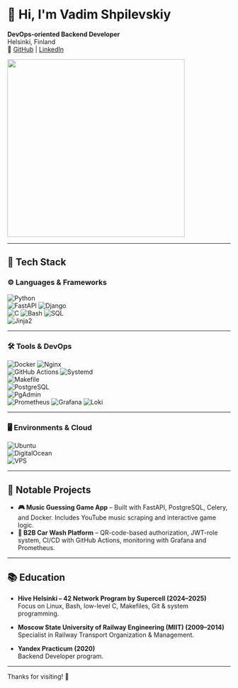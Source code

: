 

# 👋 Hi, I'm Vadim Shpilevskiy  
**DevOps-oriented Backend Developer**  
Helsinki, Finland  
🔗 [GitHub](https://github.com/Vados21) | [LinkedIn](https://www.linkedin.com/in/vados21/)

<img src="https://i.giphy.com/media/wwg1suUiTbCY8H8vIA/giphy-downsized-large.gif" width="400" height="400" />

---

## 🚀 Tech Stack

### ⚙️ Languages & Frameworks

![Python](https://img.shields.io/badge/PYTHON-090909?style=plastic&logo=python)  
![FastAPI](https://img.shields.io/badge/FASTAPI-090909?style=plastic&logo=fastapi) ![Django](https://img.shields.io/badge/DJANGO-090909?style=plastic&logo=django)  
![C](https://img.shields.io/badge/C-090909?style=plastic&logo=c) ![Bash](https://img.shields.io/badge/BASH-090909?style=plastic&logo=gnu-bash) ![SQL](https://img.shields.io/badge/SQL-090909?style=plastic&logo=postgresql)  
![Jinja2](https://img.shields.io/badge/JINJA2-090909?style=plastic&logo=jinja)

---

### 🛠 Tools & DevOps

![Docker](https://img.shields.io/badge/DOCKER-090909?style=plastic&logo=docker) ![Nginx](https://img.shields.io/badge/NGINX-090909?style=plastic&logo=nginx)  
![GitHub Actions](https://img.shields.io/badge/GITHUB%20ACTIONS-090909?style=plastic&logo=githubactions) ![Systemd](https://img.shields.io/badge/SYSTEMD-090909?style=plastic&logo=linux)  
![Makefile](https://img.shields.io/badge/MAKEFILES-090909?style=plastic&logo=gnu)  
![PostgreSQL](https://img.shields.io/badge/POSTGRESQL-090909?style=plastic&logo=postgresql)  
![PgAdmin](https://img.shields.io/badge/PGADMIN-090909?style=plastic&logo=pgadmin)  
![Prometheus](https://img.shields.io/badge/PROMETHEUS-090909?style=plastic&logo=prometheus) ![Grafana](https://img.shields.io/badge/GRAFANA-090909?style=plastic&logo=grafana) ![Loki](https://img.shields.io/badge/LOKI-090909?style=plastic&logo=grafana)  

---

### 🖥 Environments & Cloud

![Ubuntu](https://img.shields.io/badge/UBUNTU%2022.04-090909?style=plastic&logo=ubuntu)  
![DigitalOcean](https://img.shields.io/badge/DIGITALOCEAN-090909?style=plastic&logo=digitalocean)  
![VPS](https://img.shields.io/badge/VPS-090909?style=plastic&logo=serverfault)

---

## 📌 Notable Projects

- **🎮 Music Guessing Game App** – Built with FastAPI, PostgreSQL, Celery, and Docker. Includes YouTube music scraping and interactive game logic.
- **🧼 B2B Car Wash Platform** – QR-code-based authorization, JWT-role system, CI/CD with GitHub Actions, monitoring with Grafana and Prometheus.

---

## 📚 Education

- **Hive Helsinki – 42 Network Program by Supercell (2024–2025)**  
  Focus on Linux, Bash, low-level C, Makefiles, Git & system programming.

- **Moscow State University of Railway Engineering (MIIT) (2009–2014)**  
  Specialist in Railway Transport Organization & Management.

- **Yandex Practicum (2020)**  
  Backend Developer program.

---

Thanks for visiting! 🚀
